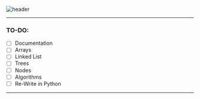 ![header](https://capsule-render.vercel.app/api?type=rect&color=auto&text=Data%20structure%20in%20C&fontSize=30)

---
### TO-DO:
- [ ] Documentation
- [ ] Arrays
- [ ] Linked List
- [ ] Trees
- [ ] Nodes
- [ ] Algorithms
- [ ] Re-Write in Python
---
